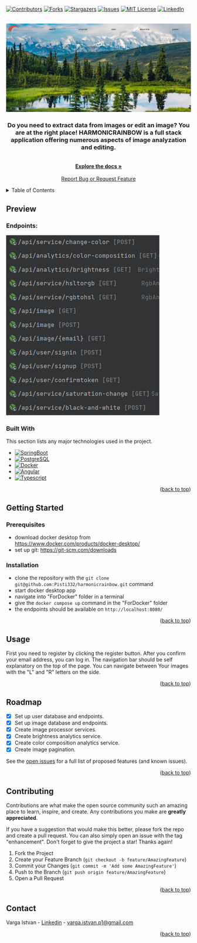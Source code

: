 [![Contributors][contributors-shield]][contributors-url]
[![Forks][forks-shield]][forks-url]
[![Stargazers][stars-shield]][stars-url]
[![Issues][issues-shield]][issues-url]
[![MIT License][license-shield]][license-url]
[![LinkedIn][linkedin-shield]][linkedin-url]



<!-- PROJECT LOGO -->
<br />
<div align="center">
  <a href="https://github.com/Pisti332/harmonicrainbow/tree/color-change-service">
    <img src="./images/logo.png" alt="Logo" width="800">
  </a>

  <p align="center">
  <h3>Do you need to extract data from images or edit an image? You are at the right place! HARMONICRAINBOW is a full stack application offering numerous aspects of image analyzation and editing.</h3>
    <br />
    <a href="https://github.com/Pisti332/harmonicrainbow"><strong>Explore the docs »</strong></a>
    <br />
    <br />
    <a href="https://github.com/Pisti332/harmonicrainbow/issues">Report Bug or Request Feature</a>
  </p>
</div>



<!-- TABLE OF CONTENTS -->
<details>
  <summary>Table of Contents</summary>
  <ol>
    <li>
      <a href="#about-the-project">About The Project</a>
      <ul>
        <li><a href="#built-with">Built With</a></li>
      </ul>
    </li>
    <li>
      <a href="#getting-started">Getting Started</a>
      <ul>
        <li><a href="#prerequisites">Prerequisites</a></li>
        <li><a href="#installation">Installation</a></li>
      </ul>
    </li>
    <li><a href="#usage">Usage</a></li>
    <li><a href="#roadmap">Roadmap</a></li>
    <li><a href="#contributing">Contributing</a></li>
    <li><a href="#license">License</a></li>
    <li><a href="#contact">Contact</a></li>
    <li><a href="#acknowledgments">Acknowledgments</a></li>
  </ol>
</details>



<!-- ABOUT THE PROJECT -->
## Preview
### Endpoints:
[![Product Name Screen Shot][product-screenshot]](https://github.com/Pisti332/harmonicrainbow/tree/color-change-service)



### Built With

This section lists any major technologies used in the project.

* [![SpringBoot][Spring]][spring-url]
* [![PostgreSQL][PostgreSQL]][postrgesql-url]
* [![Docker][Docker]][docker-url]
* [![Angular][Angular]][angular-url]
* [![Typescript][Typescript]][typescript-url]


<p align="right">(<a href="#readme-top">back to top</a>)</p>



<!-- GETTING STARTED -->
## Getting Started



### Prerequisites
  * download docker desktop from <a href="https://www.docker.com/products/docker-desktop">https://www.docker.com/products/docker-desktop/
  * set up git: <a href="https://git-scm.com/downloads">https://git-scm.com/downloads

### Installation

* clone the repository with the ```git clone git@github.com:Pisti332/harmonicrainbow.git``` command
* start docker desktop app
* navigate into "ForDocker" folder in a terminal
* give the ```docker compose up``` command in the "ForDocker" folder
* the endpoints should be available on ```http://localhost:8080/```

<p align="right">(<a href="#readme-top">back to top</a>)</p>



<!-- USAGE EXAMPLES -->
## Usage

First you need to register by clicking the register button. After you confirm your email address, you can log in. The navigation bar should be self explanatory on the top of the page. You can navigate between Your images with the "L" and "R" letters on the side.
<p align="right">(<a href="#readme-top">back to top</a>)</p>

<!-- ROADMAP -->
## Roadmap

- [x] Set up user database and endpoints.
- [x] Set up image database and endpoints.
- [x] Create image processor services.
- [x] Create brightness analytics service.
- [x] Create color composition analytics service.
- [x] Create image pagination.

See the [open issues](https://github.com/Pisti332/harmonicrainbow/issues) for a full list of proposed features (and known issues).

<p align="right">(<a href="#readme-top">back to top</a>)</p>



<!-- CONTRIBUTING -->
## Contributing

Contributions are what make the open source community such an amazing place to learn, inspire, and create. Any contributions you make are **greatly appreciated**.

If you have a suggestion that would make this better, please fork the repo and create a pull request. You can also simply open an issue with the tag "enhancement".
Don't forget to give the project a star! Thanks again!

1. Fork the Project
2. Create your Feature Branch (`git checkout -b feature/AmazingFeature`)
3. Commit your Changes (`git commit -m 'Add some AmazingFeature'`)
4. Push to the Branch (`git push origin feature/AmazingFeature`)
5. Open a Pull Request

<p align="right">(<a href="#readme-top">back to top</a>)</p>




<!-- CONTACT -->
## Contact

Varga Istvan - <a href="https://www.linkedin.com/feed/">Linkedin</a> - varga.istvan.p1@gmail.com

<p align="right">(<a href="#readme-top">back to top</a>)</p>



<!-- MARKDOWN LINKS & IMAGES -->
<!-- https://www.markdownguide.org/basic-syntax/#reference-style-links -->
[contributors-shield]: https://img.shields.io/github/contributors/Pisti332/harmonicrainbow.svg?style=for-the-badge
[contributors-url]: https://github.com/Pisti332/harmonicrainbow/graphs/contributors
[forks-shield]: https://img.shields.io/github/forks/Pisti332/harmonicrainbow.svg?style=for-the-badge
[forks-url]: https://github.com/Pisti332/harmonicrainbow/fork
[stars-shield]: https://img.shields.io/github/stars/Pisti332/harmonicrainbow.svg?style=for-the-badge
[stars-url]: https://github.com/Pisti332/harmonicrainbow/stargazers
[issues-shield]: https://img.shields.io/github/issues/Pisti332/harmonicrainbow.svg?style=for-the-badge
[issues-url]: https://github.com/Pisti332/harmonicrainbow/issues
[license-shield]: https://img.shields.io/github/license/Pisti332/harmonicrainbow.svg?style=for-the-badge
[license-url]: https://github.com/Pisti332/harmonicrainbow/blob/development/licence.txt
[linkedin-shield]: https://img.shields.io/badge/-LinkedIn-black.svg?style=for-the-badge&logo=linkedin&colorB=555
[linkedin-url]: https://www.linkedin.com/in/varga-istvan-p1/
[product-screenshot]: images/demo-screenshot.png
[Spring]: https://img.shields.io/badge/springboot-20232A?style=for-the-badge&logo=springboot&logoColor=#008000
[spring-url]: https://spring.io/
[PostgreSQL]: https://img.shields.io/badge/postgresql-20232A?style=for-the-badge&logo=postgresql&logoColor=#008000
[postrgesql-url]: https://www.postgresql.org/
[Docker]: https://img.shields.io/badge/docker-20232A?style=for-the-badge&logo=docker&logoColor=#008000
[docker-url]: https://www.docker.com/
[Angular]: https://img.shields.io/badge/angular-20232A?style=for-the-badge&logo=angular&logoColor=#008000
[angular-url]: https://angular.io/
[Typescript]: https://img.shields.io/badge/typescript-20232A?style=for-the-badge&logo=typescript&logoColor=#008000
[typescript-url]: https://www.typescriptlang.org/


